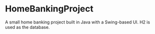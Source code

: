 # HomeBankingProject
A small home banking project built in Java with a Swing-based UI. H2 is used as the database.

